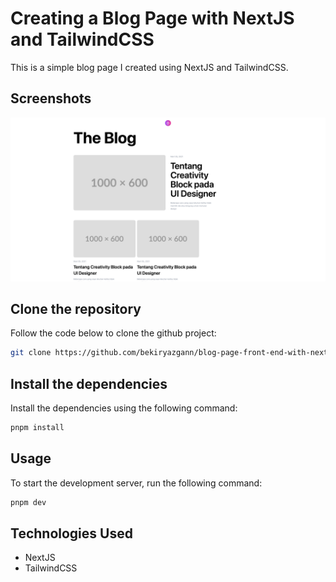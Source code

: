 # Creating a Blog Page with NextJS and TailwindCSS

This is a simple blog page I created using NextJS and TailwindCSS.

## Screenshots

![alternatif metin](screenshots/ss1.png)

## Clone the repository
Follow the code below to clone the github project:

``` sh
git clone https://github.com/bekiryazgann/blog-page-front-end-with-next && cd blog-page-front-end-with-next
```


## Install the dependencies

Install the dependencies using the following command:

``` sh
pnpm install
```

## Usage

To start the development server, run the following command:

``` sh
pnpm dev
```

## Technologies Used

- NextJS
- TailwindCSS